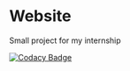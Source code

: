 # Website
Small project for my internship

[![Codacy Badge](https://api.codacy.com/project/badge/Grade/f623ee3b73bc433faa40e9056240a553)](https://www.codacy.com/app/MrStanMan/Website?utm_source=github.com&amp;utm_medium=referral&amp;utm_content=MrStanMan/Website&amp;utm_campaign=Badge_Grade)
